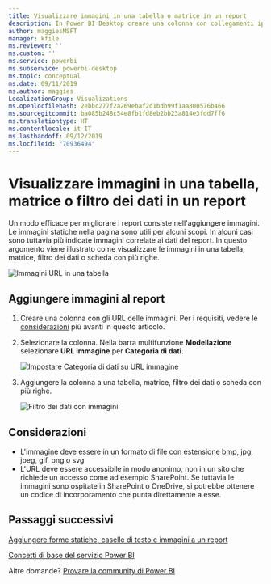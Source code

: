 ```yaml
---
title: Visualizzare immagini in una tabella o matrice in un report
description: In Power BI Desktop creare una colonna con collegamenti ipertestuali alle immagini. In Power BI Desktop o nel servizio Power BI aggiungere tali collegamenti ipertestuali a una tabella del report, matrice, filtro dei dati o scheda con più righe per visualizzare l'immagine.
author: maggiesMSFT
manager: kfile
ms.reviewer: ''
ms.custom: ''
ms.service: powerbi
ms.subservice: powerbi-desktop
ms.topic: conceptual
ms.date: 09/11/2019
ms.author: maggies
LocalizationGroup: Visualizations
ms.openlocfilehash: 2ebbc277f2a269ebaf2d1bdb99f1aa800576b466
ms.sourcegitcommit: ba085b248c54e8fb1fd8eb2bb23a814e3fdd7ff6
ms.translationtype: HT
ms.contentlocale: it-IT
ms.lasthandoff: 09/12/2019
ms.locfileid: "70936494"
---
```

# <a name="display-images-in-a-table-matrix-or-slicer-in-a-report"></a>Visualizzare immagini in una tabella, matrice o filtro dei dati in un report

Un modo efficace per migliorare i report consiste nell'aggiungere immagini. Le immagini statiche nella pagina sono utili per alcuni scopi. In alcuni casi sono tuttavia più indicate immagini correlate ai dati del report. In questo argomento viene illustrato come visualizzare le immagini in una tabella, matrice, filtro dei dati o scheda con più righe. 

![Immagini URL in una tabella](media/power-bi-images-tables/power-bi-url-images-table.png)

## <a name="add-images-to-your-report"></a>Aggiungere immagini al report

1. Creare una colonna con gli URL delle immagini. Per i requisiti, vedere le [considerazioni](#considerations) più avanti in questo articolo.

1. Selezionare la colonna. Nella barra multifunzione **Modellazione** selezionare **URL immagine** per **Categoria di dati**.

    ![Impostare Categoria di dati su URL immagine](media/power-bi-images-tables/power-bi-set-url-image.png)

1. Aggiungere la colonna a una tabella, matrice, filtro dei dati o scheda con più righe.

    ![Filtro dei dati con immagini](media/power-bi-images-tables/power-bi-url-images-slicer.png)

## <a name="considerations"></a>Considerazioni

- L'immagine deve essere in un formato di file con estensione bmp, jpg, jpeg, gif, png o svg
- L'URL deve essere accessibile in modo anonimo, non in un sito che richiede un accesso come ad esempio SharePoint. Se tuttavia le immagini sono ospitate in SharePoint o OneDrive, si potrebbe ottenere un codice di incorporamento che punta direttamente a esse. 


## <a name="next-steps"></a>Passaggi successivi

[Aggiungere forme statiche, caselle di testo e immagini a un report](https://docs.microsoft.com/power-bi/guided-learning/visualizations?tutorial-step=11)

[Concetti di base del servizio Power BI](service-basic-concepts.md)

Altre domande? [Provare la community di Power BI](http://community.powerbi.com/)

